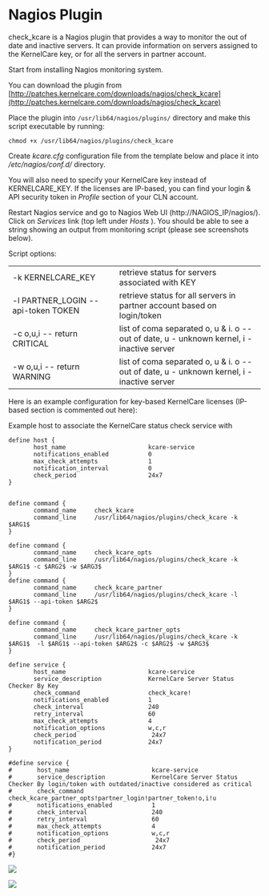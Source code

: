 # Nagios Plugin


check_kcare is a Nagios plugin that provides a way to monitor the out of date and inactive servers. It can provide information on servers assigned to the KernelCare key, or for all the servers in partner account.

Start from installing Nagios monitoring system.

You can download the plugin from [http://patches.kernelcare.com/downloads/nagios/check_kcare](http://patches.kernelcare.com/downloads/nagios/check_kcare)

Place the plugin into ` /usr/lib64/nagios/plugins/ ` directory and make this script executable by running:

```
chmod +x /usr/lib64/nagios/plugins/check_kcare
```

Create _kcare.cfg_ configuration file from the template below and place it into _/etc/nagios/conf.d/_ directory.

You will also need to specify your KernelCare key instead of KERNELCARE_KEY. If the licenses are IP-based, you can find your login & API security token in _Profile_ section of your CLN account.

Restart Nagios service and go to Nagios Web UI (http://NAGIOS_IP/nagios/). Click on _Services_ link (top left under _Hosts_ ). You should be able to see a string showing an output from monitoring script (please see screenshots below).

Script options:

| | |
|-|-|
|-k KERNELCARE_KEY | retrieve status for servers associated with KEY|
|-l PARTNER_LOGIN --api-token TOKEN | retrieve status for all servers in partner account based on login/token|
|-c o,u,i -- return CRITICAL | list of coma separated o, u & i. o -- out of date, u - unknown kernel, i - inactive server|
|-w o,u,i -- return WARNING | list of coma separated o, u & i. o -- out of date, u - unknown kernel, i - inactive server|

Here is an example configuration for key-based KernelCare licenses (IP-based section is commented out here):

Example host to associate the KernelCare status check service with

```
define host {
       host_name                       kcare-service
       notifications_enabled           0
       max_check_attempts              1
       notification_interval           0
       check_period                    24x7
}
 
 
define command {
       command_name     check_kcare
       command_line     /usr/lib64/nagios/plugins/check_kcare -k $ARG1$
}
 
define command {
       command_name     check_kcare_opts
       command_line     /usr/lib64/nagios/plugins/check_kcare -k $ARG1$ -c $ARG2$ -w $ARG3$
}
define command {
       command_name     check_kcare_partner
       command_line     /usr/lib64/nagios/plugins/check_kcare -l $ARG1$ --api-token $ARG2$
}
 
define command {
       command_name     check_kcare_partner_opts
       command_line     /usr/lib64/nagios/plugins/check_kcare -k $ARG1$  -l $ARG1$ --api-token $ARG2$ -c $ARG2$ -w $ARG3$
}
 
define service {
       host_name                       kcare-service
       service_description             KernelCare Server Status Checker By Key
       check_command                   check_kcare!
       notifications_enabled           1
       check_interval                  240
       retry_interval                  60
       max_check_attempts              4
       notification_options            w,c,r
       check_period                     24x7
       notification_period             24x7
}
 
#define service {
#       host_name                       kcare-service
#       service_description             KernelCare Server Status Checker By login/token with outdated/inactive considered as critical
#       check_command                   check_kcare_partner_opts!partner_login!partner_token!o,i!u
#       notifications_enabled           1
#       check_interval                  240
#       retry_interval                  60
#       max_check_attempts              4
#       notification_options            w,c,r
#       check_period                     24x7
#       notification_period             24x7
#}
```


![](https://docs.kernelcare.com/nagiosservices_zoom70.png)



![](https://docs.kernelcare.com/hmfile_hash_6837b862.png)






